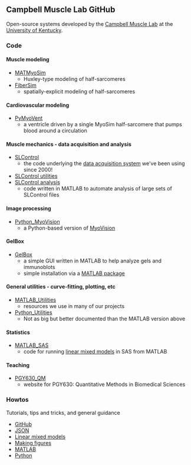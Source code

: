 ## Campbell Muscle Lab GitHub

Open-source systems developed by the [Campbell Muscle Lab](http://www.campbellmusclelab.org) at the [University of Kentucky](http://www.uky.edu).

### Code

#### Muscle modeling
+ [MATMyoSim](MATMyoSim)
  + Huxley-type modeling of half-sarcomeres
+ [FiberSim](FiberSim)
  + spatially-explicit modeling of half-sarcomeres

#### Cardiovascular modeling
+ [PyMyoVent](PyMyoVent)
  + a ventricle driven by a single MyoSim half-sarcomere that pumps blood around a circulation

#### Muscle mechanics - data acquisition and analysis
+ [SLControl](http://github.com/Campbell-Muscle-Lab/SLControl)
  + the code underlying the [data acquisition system](http://www.slcontrol.org) we've been using since 2000!
+ [SLControl utilities](http://github.com/Campbell-Muscle-Lab/SLControl_utilities)
+ [SLControl analysis](SLControl_analysis)
  + code written in MATLAB to automate analysis of large sets of SLControl files

#### Image processing
+ [Python_MyoVision](Python_MyoVision)
  + a Python-based version of [MyoVision](http://pubmed.ncbi.nlm.nih.gov/28982947/)

#### GelBox
+ [GelBox](http://github.com/Campbell-Muscle-Lab/GelBox)
  + a simple GUI written in MATLAB to help analyze gels and immunoblots
  + simple installation via a [MATLAB package](https://github.com/Campbell-Muscle-Lab/GelBox/blob/6119e60dde25022f736e1cff21b29bf00cd7bd33/GelBox.mlappinstall)


#### General utilities - curve-fitting, plotting, etc 
+ [MATLAB_Utilities](http://github.com/Campbell-Muscle-Lab/MATLAB_utilities)
  + resources we use in many of our projects
+ [Python_Utilities](PyCMLutilities)
  + Not as big but better documented than the MATLAB version above

#### Statistics
+ [MATLAB_SAS](http://github.com/Campbell-Muscle-Lab/MATLAB_SAS)
  + code for running [linear mixed models](howtos_linear_mixed_models) in SAS from MATLAB

#### Teaching
+ [PGY630_QM](teaching_PGY630_QM)
  + website for PGY630: Quantitative Methods in Biomedical Sciences

### Howtos
Tutorials, tips and tricks, and general guidance
+ [GitHub](howtos_GitHub)
+ [JSON](howtos_json)
+ [Linear mixed models](howtos_linear_mixed_models)
+ [Making figures](howtos_making_figures)
+ [MATLAB](howtos_MATLAB)
+ [Python](howtos_Python)

